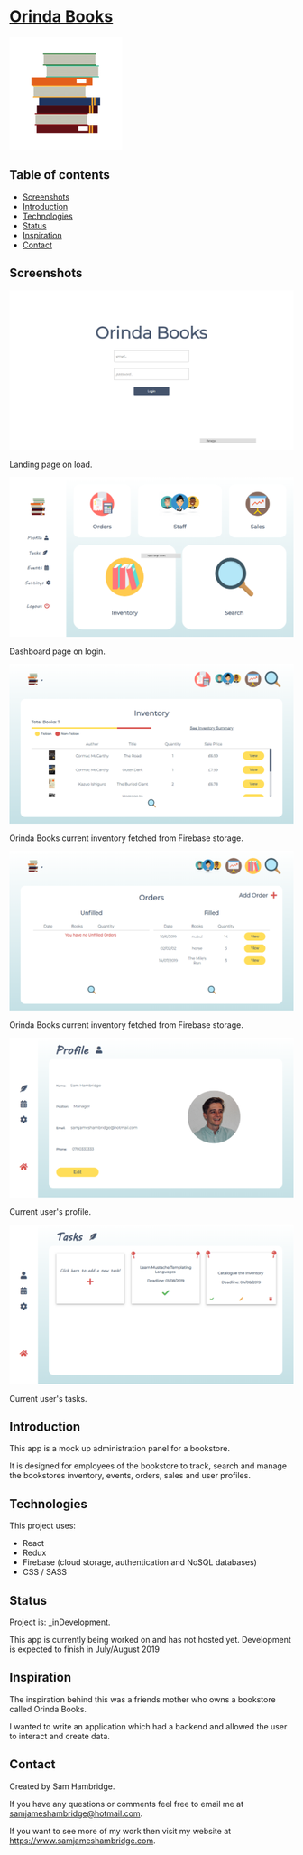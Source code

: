 # [Orinda Books](https://samjameshambridge.github.io/orinda-books/)

<img src="./src/img/orinda-books-logo.png" alt="Logo" width="200"/>

## Table of contents

- [Screenshots](#screenshots)
- [Introduction](#introduction)
- [Technologies](#technologies)
- [Status](#status)
- [Inspiration](#inspiration)
- [Contact](#contact)

## Screenshots

![landing-page](https://github.com/samjameshambridge/orinda-books/blob/screenshots/login.png)

Landing page on load.

![landing-page](https://github.com/samjameshambridge/orinda-books/blob/screenshots/dashboard.png)

Dashboard page on login.

![landing-page](https://github.com/samjameshambridge/orinda-books/blob/screenshots/inventory.png)

Orinda Books current inventory fetched from Firebase storage.

![landing-page](https://github.com/samjameshambridge/orinda-books/blob/screenshots/orders.png)

Orinda Books current inventory fetched from Firebase storage.

![landing-page](https://github.com/samjameshambridge/orinda-books/blob/screenshots/profile.png)

Current user's profile.

![landing-page](https://github.com/samjameshambridge/orinda-books/blob/screenshots/tasks.png)

Current user's tasks.

## Introduction

This app is a mock up administration panel for a bookstore.

It is designed for employees of the bookstore to track, search and manage the bookstores inventory, events, orders, sales and user profiles.

## Technologies

This project uses:

- React
- Redux
- Firebase (cloud storage, authentication and NoSQL databases)
- CSS / SASS

## Status

Project is: \_inDevelopment.

This app is currently being worked on and has not hosted yet. Development is expected to finish in July/August 2019

## Inspiration

The inspiration behind this was a friends mother who owns a bookstore called Orinda Books.

I wanted to write an application which had a backend and allowed the user to interact and create data.

## Contact

Created by Sam Hambridge.

If you have any questions or comments feel free to email me at samjameshambridge@hotmail.com.

If you want to see more of my work then visit my website at https://www.samjameshambridge.com.
